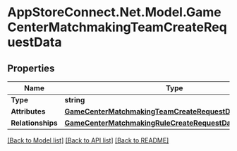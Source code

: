# AppStoreConnect.Net.Model.GameCenterMatchmakingTeamCreateRequestData

## Properties

Name | Type | Description | Notes
------------ | ------------- | ------------- | -------------
**Type** | **string** |  | 
**Attributes** | [**GameCenterMatchmakingTeamCreateRequestDataAttributes**](GameCenterMatchmakingTeamCreateRequestDataAttributes.md) |  | 
**Relationships** | [**GameCenterMatchmakingRuleCreateRequestDataRelationships**](GameCenterMatchmakingRuleCreateRequestDataRelationships.md) |  | 

[[Back to Model list]](../README.md#documentation-for-models) [[Back to API list]](../README.md#documentation-for-api-endpoints) [[Back to README]](../README.md)

